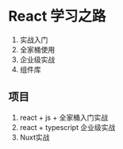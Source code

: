 # React 学习之路

1. 实战入门
2. 全家桶使用
3. 企业级实战
4. 组件库

## 项目
1. react + js + 全家桶入门实战
2. react + typescript 企业级实战
3. Nuxt实战
